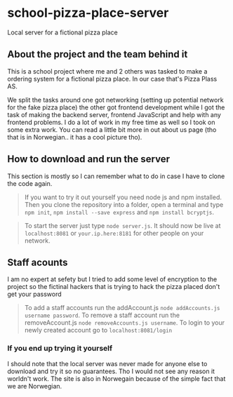 # school-pizza-place-server
Local server for a fictional pizza place

## About the project and the team behind it
This is a school project where me and 2 others was tasked to make a ordering system for a fictional pizza place. In our case that's Pizza Plass AS.

We split the tasks around one got networking (setting up potential network for the fake pizza place) the other got frontend development while I got the task of making the backend server, frontend JavaScript and help with any frontend problems. I do a lot of work in my free time as well so I took on some extra work. You can read a little bit more in out about us page (tho that is in Norwegian.. it has a cool picture tho).

## How to download and run the server
This section is mostly so I can remember what to do in case I have to clone the code again.
> If you want to try it out yourself you need node js and npm installed. 
> Then you clone the repository into a folder, open a terminal and type `npm init`, `npm install --save express` and `npm install bcryptjs`.

> To start the server just type `node server.js`. It should now be live at `localhost:8081` or `your.ip.here:8181` for other people on your network.

## Staff acounts
I am no expert at sefety but I tried to add some level of encryption to the project so the fictinal hackers that is trying to hack the pizza placed don't get your password
> To add a staff accounts run the addAccount.js `node addAccounts.js username password`. To remove a staff account run the removeAccount.js `node removeAccounts.js username`. To login to your newly created account go to `localhost:8081/login`

### If you end up trying it yourself
I should note that the local server was never made for anyone else to download and try it so no guarantees. Tho I would not see any reason it worldn't work. The site is also in Norwegain because of the simple fact that we are Norwegian.
